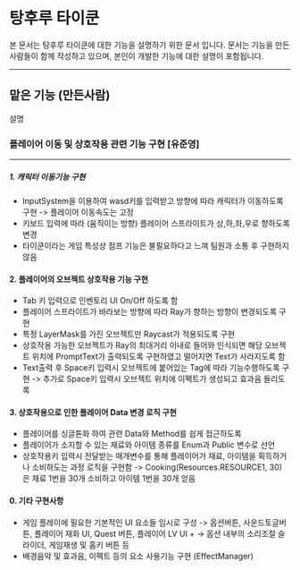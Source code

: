 탕후루 타이쿤
=============
본 문서는 탕후루 타이쿤에 대한 기능을 설명하기 위한 문서 입니다.
문서는 기능을 만든 사람들이 함께 작성하고 있으며, 본인이 개발한 기능에 대한 설명이 포함됩니다.

* * *
맡은 기능 (만든사람)
---
설명




### 플레이어 이동 및 상호작용 관련 기능 구현 [유준영]
---

##### 1. 캐릭터 이동기능 구현

- InputSystem을 이용하여 wasd키를 입력받고 방향에 따라 캐릭터가 이동하도록 구현
	-> 플레이어 이동속도는 고정
- 키보드 입력에 따라 (움직이는 방향) 플레이어 스프라이트가 상,하,좌,우로 향하도록 변경
- 타이쿤이라는 게임 특성상 점프 기능은 불필요하다고 느껴 팀원과 소통 후 구현하지 않음

#### 2. 플레이어의 오브젝트 상호작용 기능 구현

- Tab 키 입력으로 인벤토리 UI On/Off 하도록 함
- 플레이어 스프라이트가 바라보는 방향에 따라 Ray가 향하는 방향이 변경되도록 구현
- 특정 LayerMask를 가진 오브젝트만 Raycast가 적용되도록 구현
- 상호작용 가능한 오브젝트가 Ray의 최대거리 이내로 들어와 인식되면 해당 오브젝트 위치에 PromptText가 출력되도록 구현하였고 떨어지면 Text가 사라지도록 함
- Text출력 후 Space키 입력시 오브젝트에 붙어있는 Tag에 따라 기능수행하도록 구현
	-> 추가로 Space키 입력시 오브젝트 위치에 이펙트가 생성되고 효과음 들리도록 

#### 3. 상호작용으로 인한 플레이어 Data 변경 로직 구현 

- 플레이어를 싱글톤화 하여 관련 Data와 Method를 쉽게 접근하도록 
- 플레이어가 소지할 수 있는 재료와 아이템 종류를 Enum과 Public 변수로 선언
- 상호작용키 입력시 전달받는 매개변수를 통해 플레이어가 재료, 아이템을 획득하거나 소비하도는 과정 로직을 구현함 
	-> Cooking(Resources.RESOURCE1, 30) 은 재료 1번을 30개 소비하고 아이템 1번을 30개 얻음 
#### 0. 기타 구현사항

- 게임 플레이에 필요한 기본적인 UI 요소들 임시로 구성
	-> 옵션버튼, 사운드토글버튼, 플레이어 재화 UI, Quest 버튼, 플레이어 LV UI + 
	-> 옵션 내부의 소리조절 슬라이더, 게임재생 및 홈키 버튼 등
-  배경음악 및 효과음, 이펙트 등의 요소 사용기능 구현 (EffectManager)
